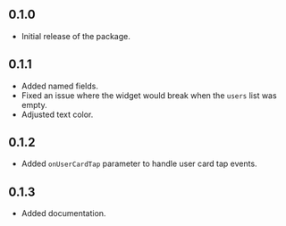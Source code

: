 ## 0.1.0
* Initial release of the package.

## 0.1.1
* Added named fields.
* Fixed an issue where the widget would break when the `users` list was empty.
* Adjusted text color.

## 0.1.2
* Added `onUserCardTap` parameter to handle user card tap events.

## 0.1.3
* Added documentation.
